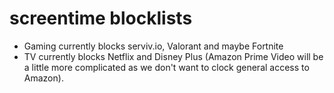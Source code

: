 # screentime blocklists

* Gaming currently blocks serviv.io, Valorant and maybe Fortnite
* TV currently blocks Netflix and Disney Plus (Amazon Prime Video will be a little more complicated as we don't want to clock general access to Amazon).
